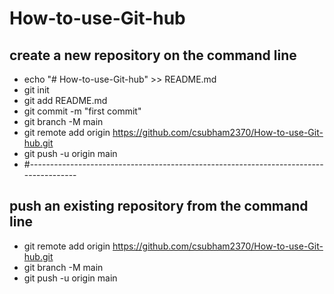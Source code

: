 # How-to-use-Git-hub

## create a new repository on the command line
* echo "# How-to-use-Git-hub" >> README.md
* git init
* git add README.md
* git commit -m "first commit"
* git branch -M main
* git remote add origin https://github.com/csubham2370/How-to-use-Git-hub.git
* git push -u origin main
*  #--------------------------------------------------------------------------------------
## push an existing repository from the command line
* git remote add origin https://github.com/csubham2370/How-to-use-Git-hub.git
* git branch -M main
* git push -u origin main
  
